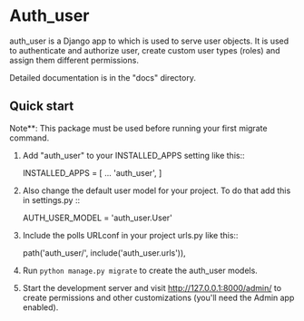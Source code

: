 
Auth_user
=====

auth_user is a Django app to which is used to serve user objects. It is used to authenticate and authorize user, create custom user types (roles) and assign them different permissions.

Detailed documentation is in the "docs" directory.

Quick start
-----------

Note**: This package must be used before running your first migrate command.

1. Add "auth_user" to your INSTALLED_APPS setting like this::

    INSTALLED_APPS = [
        ...
        'auth_user',
    ]

3. Also change the default user model for your project. To do that add this in settings.py ::

    AUTH_USER_MODEL = 'auth_user.User'


2. Include the polls URLconf in your project urls.py like this::

    path('auth_user/', include('auth_user.urls')),

3. Run ``python manage.py migrate`` to create the auth_user models.

4. Start the development server and visit http://127.0.0.1:8000/admin/
   to create permissions and other customizations (you'll need the Admin app enabled).

